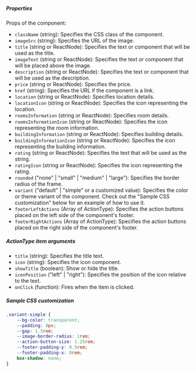 ##### Properties

Props of the component:

- `className` (string): Specifies the CSS class of the component.
- `imageSrc` (string): Specifies the URL of the image.
- `title` (string or ReactNode): Specifies the text or component that will be used as the title.
- `imageText` (string or ReactNode): Specifies the text or component that will be placed above the image.
- `description` (string or ReactNode): Specifies the text or component that will be used as the description.
- `price` (string or ReactNode): Specifies the price.
- `href` (string): Specifies the URL if the component is a link.
- `location` (string or ReactNode): Specifies location details.
- `locationIcon` (string or ReactNode): Specifies the icon representing the location.
- `roomsInformation` (string or ReactNode): Specifies room details.
- `roomsInformationIcon` (string or ReactNode): Specifies the icon representing the room information.
- `buildingInformation` (string or ReactNode): Specifies building details.
- `buildingInformationIcon` (string or ReactNode): Specifies the icon representing the building information.
- `rating` (string or ReactNode): Specifies the text that will be used as the string.
- `ratingIcon` (string or ReactNode): Specifies the icon representing the rating.
- `rounded` ("none" | "small" | "medium" | "large"): Specifies the border radius of the frame.
- `variant` ("default" | "simple" or a customized value): Specifies the color or theme variant of the component. Check out the "Sample CSS customization" below for an example of how to use it.
- `footerLeftActions` (Array of ActionType): Specifies the action buttons placed on the left side of the component's footer.
- `footerRightActions` (Array of ActionType): Specifies the action buttons placed on the right side of the component's footer.

##### ActionType item arguments

- `title` (string): Specifies the title text.
- `icon` (string): Specifies the icon component.
- `showTitle` (boolean): Show or hide the title.
- `iconPosition` ("left" | "right"): Specifies the position of the icon relative to the text.
- `onClick` (function): Fires when the item is clicked.

##### Sample CSS customization

```css
.variant-simple {
    --bg-color: transparent;
    --padding: 0px;
    --gap: 1.5rem;
    --image-border-radius: 1rem;
    --action-button-size: 1.25rem;
    --footer-padding-y: 0.5rem;
    --footer-padding-x: 0rem;
    box-shadow: none;
}
```
